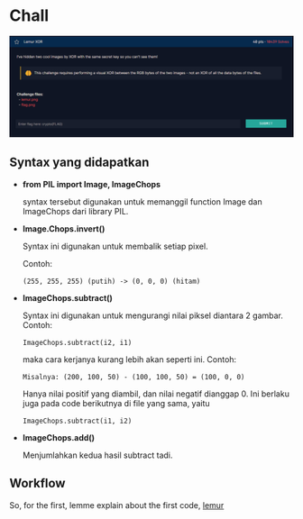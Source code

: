 # Chall
<img src="img/lemurxor.png">

## Syntax yang didapatkan

* __from PIL import Image, ImageChops__

    syntax tersebut digunakan untuk memanggil function Image dan ImageChops dari library PIL.

* __Image.Chops.invert()__

    Syntax ini digunakan untuk membalik setiap pixel.

    Contoh:

    ```
    (255, 255, 255) (putih) -> (0, 0, 0) (hitam)
    ```

* __ImageChops.subtract()__

    Syntax ini digunakan untuk mengurangi nilai piksel diantara 2 gambar. Contoh:

    ```
    ImageChops.subtract(i2, i1)
    ```

    maka cara kerjanya kurang lebih akan seperti ini. Contoh:

    ```
    Misalnya: (200, 100, 50) - (100, 100, 50) = (100, 0, 0)
    ```

    Hanya nilai positif yang diambil, dan nilai negatif dianggap 0. Ini berlaku juga pada code berikutnya di file yang sama, yaitu 

    ```
    ImageChops.subtract(i1, i2)
    ```

* __ImageChops.add()__

    Menjumlahkan kedua hasil subtract tadi.


## Workflow

So, for the first, lemme explain about the first code, <a href="lemur1.py">lemur</a>
 